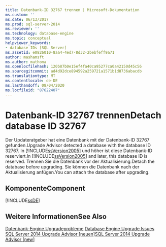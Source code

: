 ```yaml
---
title: Datenbank-ID 32767 trennen | Microsoft-Dokumentation
ms.custom: ''
ms.date: 06/13/2017
ms.prod: sql-server-2014
ms.reviewer: ''
ms.technology: database-engine
ms.topic: conceptual
helpviewer_keywords:
- database IDs [SQL Server]
ms.assetid: e0826010-8aa4-4ed7-8d32-2bebfeff9a71
author: mashamsft
ms.author: mathoma
ms.openlocfilehash: 120b87b0e15ef4fa40ca95277ca0a42150d45c56
ms.sourcegitcommit: ad4d92dce894592a259721a1571b1d8736abacdb
ms.translationtype: MT
ms.contentlocale: de-DE
ms.lasthandoff: 08/04/2020
ms.locfileid: "87622407"
---
```

# <a name="detach-database-id-32767"></a><span data-ttu-id="a33bf-102">Datenbank-ID 32767 trennen</span><span class="sxs-lookup"><span data-stu-id="a33bf-102">Detach database ID 32767</span></span>
  <span data-ttu-id="a33bf-103">Der Updateratgeber hat eine Datenbank mit der Datenbank-ID&nbsp;32767 gefunden.</span><span class="sxs-lookup"><span data-stu-id="a33bf-103">Upgrade Advisor detected a database with the database ID 32767.</span></span> <span data-ttu-id="a33bf-104">In [!INCLUDE[ssVersion2005](../../includes/ssversion2005-md.md)] und höher ist diese Datenbank-ID reserviert.</span><span class="sxs-lookup"><span data-stu-id="a33bf-104">In [!INCLUDE[ssVersion2005](../../includes/ssversion2005-md.md)] and later, this database ID is reserved.</span></span> <span data-ttu-id="a33bf-105">Trennen Sie die Datenbank vor der Aktualisierung.</span><span class="sxs-lookup"><span data-stu-id="a33bf-105">Detach the database before upgrading.</span></span> <span data-ttu-id="a33bf-106">Sie können die Datenbank nach der Aktualisierung anfügen.</span><span class="sxs-lookup"><span data-stu-id="a33bf-106">You can attach the database after upgrading.</span></span>  
  
## <a name="component"></a><span data-ttu-id="a33bf-107">Komponente</span><span class="sxs-lookup"><span data-stu-id="a33bf-107">Component</span></span>  
 [!INCLUDE[ssDE](../../includes/ssde-md.md)]  
  
## <a name="see-also"></a><span data-ttu-id="a33bf-108">Weitere Informationen</span><span class="sxs-lookup"><span data-stu-id="a33bf-108">See Also</span></span>  
 <span data-ttu-id="a33bf-109">[Datenbank-Engine Upgradeprobleme](../../../2014/sql-server/install/database-engine-upgrade-issues.md) </span><span class="sxs-lookup"><span data-stu-id="a33bf-109">[Database Engine Upgrade Issues](../../../2014/sql-server/install/database-engine-upgrade-issues.md) </span></span>  
 [<span data-ttu-id="a33bf-110">SQL Server 2014 Upgrade Advisor &#91;neuen&#93;</span><span class="sxs-lookup"><span data-stu-id="a33bf-110">SQL Server 2014 Upgrade Advisor &#91;new&#93;</span></span>](sql-server-2014-upgrade-advisor.md)  
  
  
